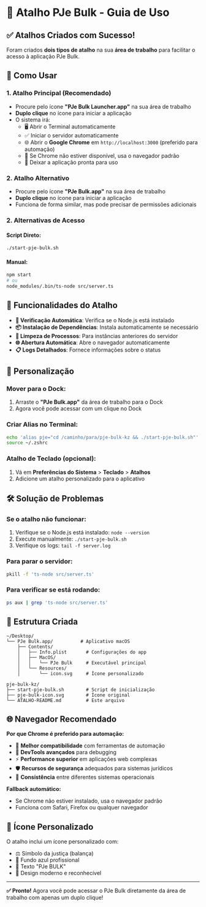 # 🚀 Atalho PJe Bulk - Guia de Uso

## ✅ Atalhos Criados com Sucesso!

Foram criados **dois tipos de atalho** na sua **área de trabalho** para facilitar o acesso à aplicação PJe Bulk.

## 📱 Como Usar

### 1. **Atalho Principal (Recomendado)**
- Procure pelo ícone **"PJe Bulk Launcher.app"** na sua área de trabalho
- **Duplo clique** no ícone para iniciar a aplicação
- O sistema irá:
  - 🖥️ Abrir o Terminal automaticamente
  - ✅ Iniciar o servidor automaticamente
  - 🌐 Abrir o **Google Chrome** em `http://localhost:3000` (preferido para automação)
  - 🔄 Se Chrome não estiver disponível, usa o navegador padrão
  - 📱 Deixar a aplicação pronta para uso

### 2. **Atalho Alternativo**
- Procure pelo ícone **"PJe Bulk.app"** na sua área de trabalho
- **Duplo clique** no ícone para iniciar a aplicação
- Funciona de forma similar, mas pode precisar de permissões adicionais

### 2. **Alternativas de Acesso**

#### **Script Direto:**
```bash
./start-pje-bulk.sh
```

#### **Manual:**
```bash
npm start
# ou
node_modules/.bin/ts-node src/server.ts
```

## 🎯 Funcionalidades do Atalho

- **🔄 Verificação Automática**: Verifica se o Node.js está instalado
- **📦 Instalação de Dependências**: Instala automaticamente se necessário
- **🛑 Limpeza de Processos**: Para instâncias anteriores do servidor
- **🌐 Abertura Automática**: Abre o navegador automaticamente
- **📋 Logs Detalhados**: Fornece informações sobre o status

## 🔧 Personalização

### **Mover para o Dock:**
1. Arraste o **"PJe Bulk.app"** da área de trabalho para o Dock
2. Agora você pode acessar com um clique no Dock

### **Criar Alias no Terminal:**
```bash
echo 'alias pje="cd /caminho/para/pje-bulk-kz && ./start-pje-bulk.sh"' >> ~/.zshrc
source ~/.zshrc
```

### **Atalho de Teclado (opcional):**
1. Vá em **Preferências do Sistema** > **Teclado** > **Atalhos**
2. Adicione um atalho personalizado para o aplicativo

## 🛠️ Solução de Problemas

### **Se o atalho não funcionar:**
1. Verifique se o Node.js está instalado: `node --version`
2. Execute manualmente: `./start-pje-bulk.sh`
3. Verifique os logs: `tail -f server.log`

### **Para parar o servidor:**
```bash
pkill -f 'ts-node src/server.ts'
```

### **Para verificar se está rodando:**
```bash
ps aux | grep 'ts-node src/server.ts'
```

## 📁 Estrutura Criada

```
~/Desktop/
└── PJe Bulk.app/          # Aplicativo macOS
    ├── Contents/
    │   ├── Info.plist       # Configurações do app
    │   ├── MacOS/
    │   │   └── PJe Bulk     # Executável principal
    │   └── Resources/
    │       └── icon.svg     # Ícone personalizado

pje-bulk-kz/
├── start-pje-bulk.sh        # Script de inicialização
├── pje-bulk-icon.svg        # Ícone original
└── ATALHO-README.md         # Este arquivo
```

## 🌐 Navegador Recomendado

**Por que Chrome é preferido para automação:**
- 🤖 **Melhor compatibilidade** com ferramentas de automação
- 🔧 **DevTools avançados** para debugging
- ⚡ **Performance superior** em aplicações web complexas
- 🛡️ **Recursos de segurança** adequados para sistemas jurídicos
- 📱 **Consistência** entre diferentes sistemas operacionais

**Fallback automático:**
- Se Chrome não estiver instalado, usa o navegador padrão
- Funciona com Safari, Firefox ou qualquer navegador

## 🎨 Ícone Personalizado

O atalho inclui um ícone personalizado com:
- ⚖️ Símbolo da justiça (balança)
- 🔵 Fundo azul profissional
- 📝 Texto "PJe BULK"
- 🎯 Design moderno e reconhecível

---

**✅ Pronto!** Agora você pode acessar o PJe Bulk diretamente da área de trabalho com apenas um duplo clique!